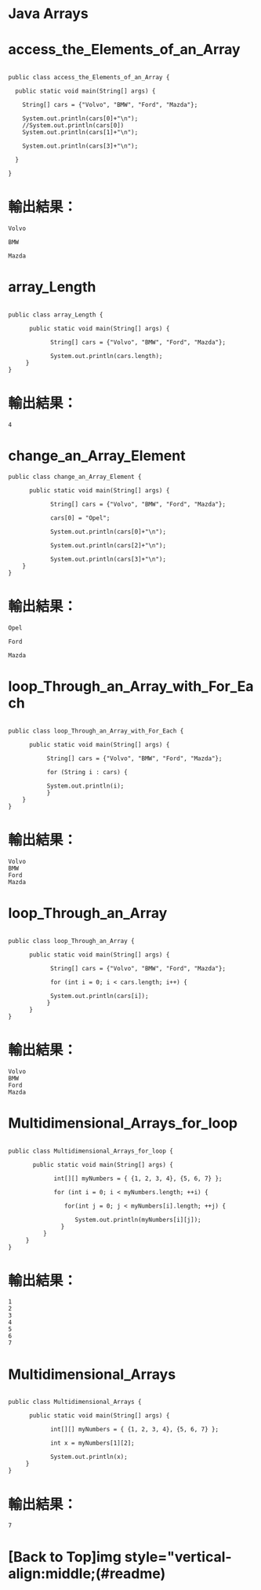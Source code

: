 # Java Arrays
# access_the_Elements_of_an_Array
```

public class access_the_Elements_of_an_Array {
	
  public static void main(String[] args) {
	  
    String[] cars = {"Volvo", "BMW", "Ford", "Mazda"};
    
    System.out.println(cars[0]+"\n");
    //System.out.println(cars[0])
    System.out.println(cars[1]+"\n");
    
    System.out.println(cars[3]+"\n");
  
  }
  
}
```
# 輸出結果：
```
Volvo

BMW

Mazda
```
# array_Length
```

public class array_Length {
	
	  public static void main(String[] args) {
		  
		    String[] cars = {"Volvo", "BMW", "Ford", "Mazda"};
		    
		    System.out.println(cars.length);
	 }
}

```
# 輸出結果：
```
4
```
# change_an_Array_Element
```
public class change_an_Array_Element {
	
	  public static void main(String[] args) {
		  
		    String[] cars = {"Volvo", "BMW", "Ford", "Mazda"};
		    
		    cars[0] = "Opel";
		    
		    System.out.println(cars[0]+"\n");
		    
		    System.out.println(cars[2]+"\n");
		    
		    System.out.println(cars[3]+"\n");
	}
}
```
# 輸出結果：
```
Opel

Ford

Mazda
```
# loop_Through_an_Array_with_For_Each
```

public class loop_Through_an_Array_with_For_Each {
	
	  public static void main(String[] args) {
		  
		   String[] cars = {"Volvo", "BMW", "Ford", "Mazda"};
		   
		   for (String i : cars) {
			   
		   System.out.println(i);
		   }    
	}
}

```
# 輸出結果：
```
Volvo
BMW
Ford
Mazda
```
# loop_Through_an_Array
```

public class loop_Through_an_Array {
	
	  public static void main(String[] args) {
		  
		    String[] cars = {"Volvo", "BMW", "Ford", "Mazda"};
		    
		    for (int i = 0; i < cars.length; i++) {
		    	
		    System.out.println(cars[i]);
		   }
	  }
}

```
# 輸出結果：
```
Volvo
BMW
Ford
Mazda

```
# Multidimensional_Arrays_for_loop
```

public class Multidimensional_Arrays_for_loop {
	
	   public static void main(String[] args) {
		   
		     int[][] myNumbers = { {1, 2, 3, 4}, {5, 6, 7} };
		     
		     for (int i = 0; i < myNumbers.length; ++i) {
		    	 
		        for(int j = 0; j < myNumbers[i].length; ++j) {
		        	
		           System.out.println(myNumbers[i][j]);
		       }
		  }
	 }
}

```
# 輸出結果：
```
1
2
3
4
5
6
7
```
# Multidimensional_Arrays
```

public class Multidimensional_Arrays {
	
	  public static void main(String[] args) {
		  
		    int[][] myNumbers = { {1, 2, 3, 4}, {5, 6, 7} };
		    
		    int x = myNumbers[1][2];
		    
		    System.out.println(x);  
	 }
}
```
# 輸出結果：
```
7
```
# [Back to Top]img style="vertical-align:middle;(#readme)

